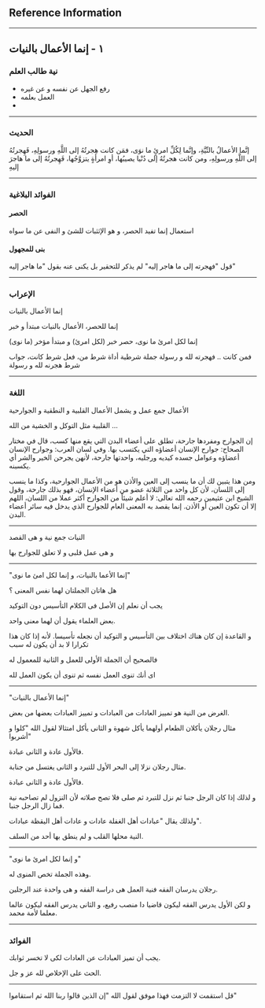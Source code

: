 ## Reference Information

---
## ١ - إنما الأعمال بالنيات

### نية طالب العلم

- رفع الجهل عن نفسه و عن غيره
- العمل بعلمه
- 
---
### الحديث

إنَّما الأعمالُ بالنِّيَّةِ، وإنَّما لِكُلِّ امرئٍ ما نوَى، فمَن كانت هِجرتُهُ إلى اللَّهِ ورسولِهِ، فَهِجرتُهُ إلى اللَّهِ ورسولِهِ، ومن كانت هجرتُهُ إلى دُنْيا يصيبُها، أوِ امرأةٍ يتزوَّجُها، فَهِجرتُهُ إلى ما هاجرَ إليهِ

---
### الفوائد البلاغية

#### الحصر

استعمال إنما تفيد الحصر، و هو الإثثبات للشئ و النفى عن ما سواه

#### بنى للمجهول

قول "فهجرته إلى ما هاجر إليه" لم يذكر للتحقير بل يكنى عنه بقول "ما هاجر إليه"

---
### الإعراب

إنما الأعمال بالنيات

إنما للحصر، الأعمال بالنيات مبتدأ و خبر

إنما لكل امرئ ما نوى، حصر خبر (لكل امرئ) و مبتدأ مؤخر (ما نوى)

فمن كانت .. فهجرته لله و رسولة جملة شرطية
أداة شرط من، فعل شرط كانت، جواب شرط هجرنه لله و رسولة

---
### اللغة 

الأعمال جمع عمل و يشمل الأعمال القلبية و النطقية و الجوارحية

القلبية مثل التوكل و الخشية من الله ...

إن الجوارح ومفردها جارحة، تطلق على أعضاء البدن التي يقع منها كسب، قال في مختار الصحاح: جوارح الإنسان أعضاؤه التي يكتسب بها. وفي لسان العرب: وجوارح الإنسان أعضاؤه وعوامل جسده كيديه ورجليه، واحدتها جارحة، لأنهن يجرحن الخير والشر أي يكسبنه.

ومن هذا يتبين لك أن ما ينسب إلى العين والأذن هو من الأعمال الجوارحية، وكذا ما ينسب إلى اللسان، لأن كل واحد من الثلاثة عضو من أعضاء الإنسان، فهو بذلك جارحة، وقول الشيخ ابن عثيمين رحمه الله تعالى: لا أعلم شيئاً من الجوارح أكثر عملا من اللسان، اللهم إلا أن تكون العين أو الأذن. إنما يقصد به المعنى العام للجوارح الذي يدخل فيه سائر أعضاء البدن.

---
النيات جمع نية و هى القصد

و هى عمل قلبى و لا تعلق للجوارح بها

---
"إنما الأعما بالنيات، و إنما لكل امئ ما نوى"

هل هاتان الجملتان لهما نفس المعنى ؟ 

يجب أن نعلم إن الأصل فى الكلام التأسيس دون التوكيد

بعض العلماء يقول أن لهما معنى واحد.

و القاعدة إن كان هناك اختلاف بين التأسيس و التوكيد أن نجعله تأسيسا. لأنه إذا كان هذا تكرارا لا بد أن يكون له سبب

فالصحيح أن الجملة الأولى للعمل و الثانية للمعمول له

اى أنك تنوى العمل نفسه ثم تنوى أن يكون العمل لله

---
"إنما الأعمال بالنيات"

الغرض من النية هو تمييز العادات من العبادات و تمييز العبادات بعضها من بعض.

مثال رجلان يأكلان الطعام أولهما يأكل شهوة و الثانى يأكل امتثالا لقول الله "كلوا و أشربوا"

فالأول عادة و الثانى عبادة.

مثال رجلان نزلا إلى البحر الأول للتبرد و الثانى يغتسل من جنابة.

فالأول عادة و الثانى عبادة.

و لذلك إذا كان الرجل جنبا ثم نزل للتبرد ثم صلى فلا تصح صلاته لأن النزول لم تصاحبه نية فما زال الرجل جنبا.

ولذلك يقال "عبادات أهل الغفلة عادات و عادات أهل اليقظة عبادات".

النية محلها القلب و لم ينطق بها أحد من السلف.

---
"و إنما لكل امرئ ما نوى"

وهذه الجملة تخص المنوى له.

رجلان يدرسان الفقه فنية العمل هى دراسة الفقه و هى واحدة عند الرجلين.

و لكن الأول يدرس الفقه ليكون قاضيا دا منصب رفيع، و الثانى يدرس الفقه ليكون عالما معلما لأمة محمد.

---
### الفوائد

يجب أن تميز العبادات عن العادات لكى لا تخسر ثوابك.

الحث على الإخلاص لله عز و جل.




---
قل استقمت لا التزمت فهذا موفق لقول الله "إن الذين قالوا ربنا الله ثم استقاموا"
